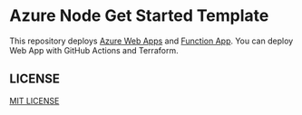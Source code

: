 # Azure Node Get Started Template

This repository deploys [Azure Web Apps](https://azure.microsoft.com/en-us/services/app-service/web/) and [Function App](https://azure.microsoft.com/en-us/services/functions/). You can deploy Web App with GitHub Actions and Terraform.

## LICENSE

[MIT LICENSE](./LICENSE)